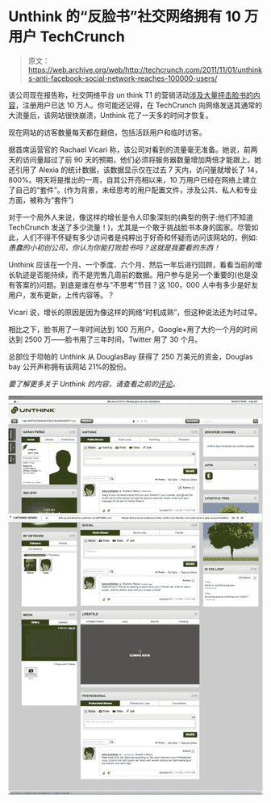 # Unthink 的“反脸书”社交网络拥有 10 万用户 TechCrunch

> 原文：<https://web.archive.org/web/http://techcrunch.com/2011/11/01/unthinks-anti-facebook-social-network-reaches-100000-users/>

该公司现在报告称，社交网络平台 un think T1 的营销活动[涉及大量抨击脸书的内容](https://web.archive.org/web/20230203130328/https://techcrunch.com/2011/10/25/anti-facebook-social-network-unthink-launches-to-public/)，注册用户已达 10 万人。你可能还记得，在 TechCrunch 向网络发送其通常的大流量后，该网站很快崩溃，Unthink 花了一天多的时间才恢复。

现在网站的访客数量每天都在翻倍，包括活跃用户和临时访客。

据首席运营官的 Rachael Vicari 称，该公司对看到的流量毫无准备。她说，前两天的访问量超过了前 90 天的预期，他们必须将服务器数量增加两倍才能跟上。她还引用了 Alexia 的统计数据，该数据显示仅在过去 7 天内，访问量就增长了 14，800%。明天将是推出的一周，自其公开亮相以来，10 万用户已经在网络上建立了自己的“套件”。(作为背景，未经思考的用户配置文件，涉及公共、私人和专业方面，被称为“套件”)

对于一个局外人来说，像这样的增长是令人印象深刻的(典型的例子:他们不知道 TechCrunch 发送了多少流量！)，尤其是一个敢于挑战脸书本身的国家。尽管如此，人们不得不怀疑有多少访问者是纯粹出于好奇和怀疑而访问该网站的，例如:*愚蠢的小初创公司，你认为你能打败脸书吗？这就是我要看的东西！*

Unthink 应该在一个月、一个季度、六个月、然后一年后进行回顾，看看当前的增长轨迹是否能持续，而不是兜售几周前的数据。用户参与是另一个重要的(也是没有答案的)问题。到底是谁在参与“不思考”节目？这 100，000 人中有多少是好友用户，发布更新，上传内容等。？

Vicari 说，增长的原因是因为像这样的网络“时机成熟”，但这种说法还为时过早。

相比之下，脸书用了一年时间达到 100 万用户，Google+用了大约一个月的时间达到 2500 万——脸书用了三年时间，Twitter 用了 30 个月。

总部位于坦帕的 Unthink 从 DouglasBay 获得了 250 万美元的资金，Douglas bay 公开声称拥有该网站 21%的股份。

*要了解更多关于 Unthink 的内容，请查看之前的[评论](https://web.archive.org/web/20230203130328/https://techcrunch.com/2011/10/25/anti-facebook-social-network-unthink-launches-to-public/)。*

[![](img/221a214699635d3bdf28ecc06de11205.png "unthink-profile-default")](https://web.archive.org/web/20230203130328/https://techcrunch.com/wp-content/uploads/2011/10/unthink-profile-default.png)